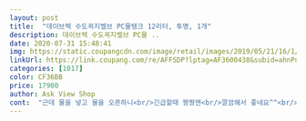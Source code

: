 ```yaml
---
layout: post 
title:  "데이브렉 수도꼭지벨브 PC물탱크 12리터, 투명, 1개" 
description: 데이브렉 수도꼭지벨브 PC물 ..
date: 2020-07-31 15:48:41 
img: https://static.coupangcdn.com/image/retail/images/2019/05/21/16/1/4add3240-11e3-4577-af71-50accf77c6c2.jpg 
linkUrl: https://link.coupang.com/re/AFFSDP?lptag=AF3600438&subid=ahnPublicAsk&pageKey=226832221&itemId=718818753&vendorItemId=4818924907&traceid=V0-113-e2a13b550eb96f92 
categories: [1017] 
color: CF36BB 
price: 17900 
author: Ask View Shop 
cont:  "근데 물을 넣고 물을 오픈하니<br/>긴급할때 짱짱맨<br/>깔끔해서 좋네요^^<br/>내구성도 괜찮은편<br/>돌리는 레버식이고 깔끔해서 괜찮아요<br/>동영상 승인이 안되어서 잘 나오는 동영상은 다시 못 올리겠어요<br/>뚜껑부분엔 좀 날카로워요<br/>뚜껑을 닫고 물을트니 압력이 차서? 그런듯<br/>물이 새지 않아 만족<br/>물이 쫄쫄쫄<br/>살짝 높은곳 올려두면 다용도로 사용하기좋음.<br/><br/>손으로 안누르고 있어도 수도꼭지처럼 물이 나오니까<br/>손을 넣지 않는게 좋을듯 해요<br/>손잡이가 뚜껑에 달린게 아니라 통에 달려져있어서 아무래도이게 더 튼튼할 것 같아서 구입했어요<br/>씻기고 또 바로 고인물 등등을 만지는 키즈<br/>애들이 어려서 둘 데리고 화장실에 손씻기러가면<br/>위에 뚜껑을 살짝 열고 물을 틀면 잘 나오네요<br/>중간  중간에 끊혔다가 다시 나오는 식이네요<br/>차 트렁크에 넣어두고<br/>차에서 애들 손씻기려고 샀어요<br/>추천 백만번입니다.<br/><br/>추천추천<br/>캠핑갈때 쓸려고 구입했어요<br/>캠핑때 사용하려고 구입했는데 만족도 10000%.<br/> 깔끔하고 용량도 크고 .<br/> 손발씻고 설거지하기 너무도 편함.<br/><br/>캠핑에서도 잘썼어요<br/>한번 떨어뜨렸는데 안깨짐<br/>" 
---
```


